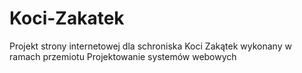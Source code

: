 # Koci-Zakatek
Projekt strony internetowej dla schroniska Koci Zakątek wykonany w ramach przemiotu Projektowanie systemów webowych
